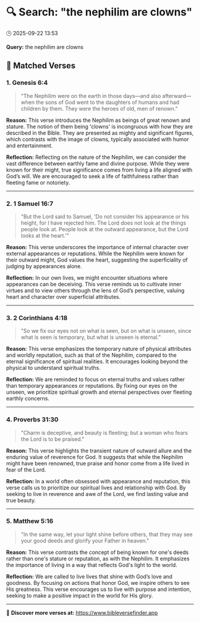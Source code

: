 # 🔍 Search: "the nephilim are clowns"
🕒 2025-09-22 13:53

**Query:** the nephilim are clowns

## 📖 Matched Verses

### 1. Genesis 6:4
> "The Nephilim were on the earth in those days—and also afterward—when the sons of God went to the daughters of humans and had children by them. They were the heroes of old, men of renown."

**Reason:** This verse introduces the Nephilim as beings of great renown and stature. The notion of them being 'clowns' is incongruous with how they are described in the Bible. They are presented as mighty and significant figures, which contrasts with the image of clowns, typically associated with humor and entertainment.

**Reflection:** Reflecting on the nature of the Nephilim, we can consider the vast difference between earthly fame and divine purpose. While they were known for their might, true significance comes from living a life aligned with God’s will. We are encouraged to seek a life of faithfulness rather than fleeting fame or notoriety.

---

### 2. 1 Samuel 16:7
> "But the Lord said to Samuel, 'Do not consider his appearance or his height, for I have rejected him. The Lord does not look at the things people look at. People look at the outward appearance, but the Lord looks at the heart.'"

**Reason:** This verse underscores the importance of internal character over external appearances or reputations. While the Nephilim were known for their outward might, God values the heart, suggesting the superficiality of judging by appearances alone.

**Reflection:** In our own lives, we might encounter situations where appearances can be deceiving. This verse reminds us to cultivate inner virtues and to view others through the lens of God’s perspective, valuing heart and character over superficial attributes.

---

### 3. 2 Corinthians 4:18
> "So we fix our eyes not on what is seen, but on what is unseen, since what is seen is temporary, but what is unseen is eternal."

**Reason:** This verse emphasizes the temporary nature of physical attributes and worldly reputation, such as that of the Nephilim, compared to the eternal significance of spiritual realities. It encourages looking beyond the physical to understand spiritual truths.

**Reflection:** We are reminded to focus on eternal truths and values rather than temporary appearances or reputations. By fixing our eyes on the unseen, we prioritize spiritual growth and eternal perspectives over fleeting earthly concerns.

---

### 4. Proverbs 31:30
> "Charm is deceptive, and beauty is fleeting; but a woman who fears the Lord is to be praised."

**Reason:** This verse highlights the transient nature of outward allure and the enduring value of reverence for God. It suggests that while the Nephilim might have been renowned, true praise and honor come from a life lived in fear of the Lord.

**Reflection:** In a world often obsessed with appearance and reputation, this verse calls us to prioritize our spiritual lives and relationship with God. By seeking to live in reverence and awe of the Lord, we find lasting value and true beauty.

---

### 5. Matthew 5:16
> "In the same way, let your light shine before others, that they may see your good deeds and glorify your Father in heaven."

**Reason:** This verse contrasts the concept of being known for one's deeds rather than one's stature or reputation, as with the Nephilim. It emphasizes the importance of living in a way that reflects God's light to the world.

**Reflection:** We are called to live lives that shine with God’s love and goodness. By focusing on actions that honor God, we inspire others to see His greatness. This verse encourages us to live with purpose and intention, seeking to make a positive impact in the world for His glory.

---

🔗 **Discover more verses at:** https://www.bibleversefinder.app
